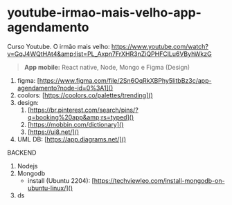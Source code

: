 # youtube-irmao-mais-velho-app-agendamento

Curso Youtube. O irmão mais velho: https://www.youtube.com/watch?v=GqJ4WQtHAt4&amp;list=PL_Axpn7FrXHR3nZiQPHFClLu6VByhWkzG

> **App mobile:** React native, Node, Mongo e Figma (Design)

1. figma: [https://www.figma.com/file/2Sn6OqRkXBPhy5IitbBz3c/app-agendamento?node-id=0%3A1]()
2. coolors: [https://coolors.co/palettes/trending]()
3. design:
   1. [https://br.pinterest.com/search/pins/?q=booking%20app&amp;rs=typed]()
   2. [https://mobbin.com/dictionary]()
   3. [https://ui8.net/]()
4. UML DB: [https://app.diagrams.net/]()

BACKEND

1. Nodejs
2. Mongodb
   * install (Ubuntu 2204): [https://techviewleo.com/install-mongodb-on-ubuntu-linux/]()
3. ds
